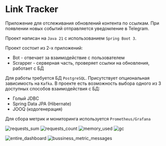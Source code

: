 # Link Tracker



Приложение для отслеживания обновлений контента по ссылкам.
При появлении новых событий отправляется уведомление в Telegram.

Проект написан на `Java 21` с использованием `Spring Boot 3`.

Проект состоит из 2-х приложений:
* Bot - отвечает за взаимодействие с пользователем
* Scrapper - серверная часть, проверяет ссылки на обновления, работает с БД

Для работы требуется БД `PostgreSQL`. Присутствует опциональная зависимость на `Kafka`.
В проекте есть возможность выбора одного из 3 доступных способов взаимодействия с БД:
* Голый JDBC
* Spring Data JPA (Hibernate)
* JOOQ (кодогенерация)

Для сбора метрик и мониторинга используется `Prometheus/Grafana`

![requests_sum](https://github.com/Bruh3509/updates-tracker/assets/69002959/9d6f68f1-2058-4961-833e-280d6015cf3d)
![requests_count](https://github.com/Bruh3509/updates-tracker/assets/69002959/28304a5d-b5c0-4dd8-847f-da45211fd44e)
![memory_used](https://github.com/Bruh3509/updates-tracker/assets/69002959/db0efc5e-1833-41fc-8e81-ef722560ae1b)
![gc](https://github.com/Bruh3509/updates-tracker/assets/69002959/efeb0249-e926-4ffb-8406-454046267d50)

![entire_dashboard](https://github.com/Bruh3509/updates-tracker/assets/69002959/ffa7adf9-50cd-4739-bf9a-05ea6bc4904d)
![bussiness_metric_messages](https://github.com/Bruh3509/updates-tracker/assets/69002959/9b04b55a-ab44-459a-a430-decb325b911f)
